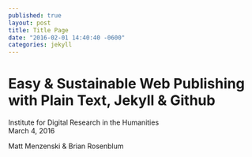 ```yaml
---
published: true
layout: post
title: Title Page
date: "2016-02-01 14:40:40 -0600"
categories: jekyll
---
```


# Easy & Sustainable Web Publishing with Plain Text, Jekyll & Github

Institute for Digital Research in the Humanities  
March 4, 2016  

Matt Menzenski & Brian Rosenblum
